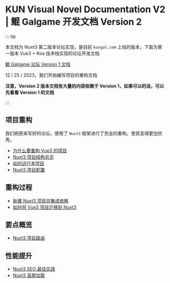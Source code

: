 # KUN Visual Novel Documentation V2 | 鲲 Galgame 开发文档 Version 2

::: tip

本文档为 Nuxt3 第二版本论坛实现，是目前 `kungal.com` 上线的版本，下面为第一版本 Vue3 + Koa 技术栈实现的论坛开发文档

[鲲 Galgame 论坛 Version 1 文档](content-v1)

12 / 25 / 2023，我们开始编写项目的重构文档

**注意，Version 2 版本文档有大量的内容依赖于 Version 1，如果可以的话，可以先看看 Version 1 的文档**

:::

## 项目重构

我们把原来写好的论坛，使用了 `Nuxt3` 框架进行了完全的重构，使其变得更加优秀。

* [为什么要重构 Vue3 的项目](v2/introduction/refactoring)
* [Nuxt3 项目结构总览](v2/introduction/structure)
* [如何运行本项目](v2/introduction/run)
* [Nuxt3 项目配置](v2/introduction/config)

## 重构过程

* [新建 Nuxt3 项目并集成依赖](v2/refactoring/setup)
* [如何将 Vue3 项目迁移到 Nuxt3](v2/refactoring/migration)

## 要点概览

* [Nuxt3 项目路由](v2/overview/router)

## 性能提升

* [Nuxt3 SEO 最佳实践](v2/performance/seo)
* [Nuxt3 首屏加载](v2/performance/load)

